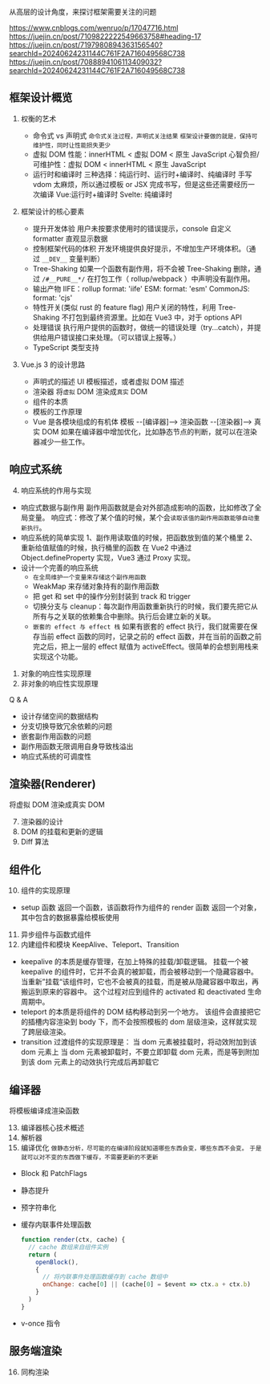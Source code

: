 从高层的设计角度，来探讨框架需要关注的问题

https://www.cnblogs.com/wenruo/p/17047716.html
https://juejin.cn/post/7109822222549663758#heading-17
https://juejin.cn/post/7197980894363156540?searchId=20240624231144C761F2A716049568C738
https://juejin.cn/post/7088894106113409032?searchId=20240624231144C761F2A716049568C738

## 框架设计概览

1. 权衡的艺术

   - 命令式 vs 声明式
     `命令式关注过程，声明式关注结果`
     `框架设计要做的就是，保持可维护性，同时让性能损失更少`
   - 虚拟 DOM
     性能：innerHTML < 虚拟 DOM < 原生 JavaScript
     心智负担/可维护性：虚拟 DOM < innerHTML < 原生 JavaScript
   - 运行时和编译时
     三种选择：纯运行时、运行时+编译时、纯编译时
     手写 vdom 太麻烦，所以通过模板 or JSX 完成书写，但是这些还需要经历一次编译
     Vue:运行时+编译时
     Svelte: 纯编译时

2. 框架设计的核心要素

   - 提升开发体验
     用户未按要求使用时的错误提示，console 自定义 formatter 直观显示数据
   - 控制框架代码的体积
     开发环境提供良好提示，不增加生产环境体积。（通过 `__DEV__` 变量判断）
   - Tree-Shaking
     如果一个函数有副作用，将不会被 Tree-Shaking 删除，通过 `/#__PURE__*/` 在打包工作（ rollup/webpack ）中声明没有副作用。
   - 输出产物
     IIFE：rollup format: 'iife'
     ESM: format: 'esm'
     CommonJS: format: 'cjs'
   - 特性开关(类似 rust 的 feature flag)
     用户关闭的特性，利用 Tree-Shaking 不打包到最终资源里。比如在 Vue3 中，对于 options API
   - 处理错误
     执行用户提供的函数时，做统一的错误处理（try...catch），并提供给用户错误接口来处理。（可以错误上报等。）
   - TypeScript 类型支持

3. Vue.js 3 的设计思路

   - 声明式的描述 UI
     模板描述，或者虚拟 DOM 描述
   - 渲染器
     将`虚拟` DOM 渲染成`真实` DOM
   - 组件的本质
   - 模板的工作原理
   - Vue 是各模块组成的有机体
     模板 --[编译器]--> 渲染函数 --[渲染器]--> 真实 DOM
     如果在编译器中增加优化，比如静态节点的判断，就可以在渲染器减少一些工作。

## 响应式系统

4.  响应系统的作用与实现

- 响应式数据与副作用
  副作用函数就是会对外部造成影响的函数，比如修改了全局变量。
  响应式：修改了某个值的时候，某个会`读取该值的副作用函数能够自动重新执行`。
- 响应系统的简单实现
  1、副作用读取值的时候，把函数放到值的某个桶里
  2、重新给值赋值的时候，执行桶里的函数
  在 Vue2 中通过 Object.defineProperty 实现，Vue3 通过 Proxy 实现。
- 设计一个完善的响应系统
  - `在全局维护一个变量来存储这个副作用函数`
  - WeakMap 来存储对象持有的副作用函数
  - 把 get 和 set 中的操作分别封装到 track 和 trigger
  - 切换分支与 cleanup：每次副作用函数重新执行的时候，我们要先把它从所有与之关联的依赖集合中删除。执行后会建立新的关联。
  - `嵌套的 effect 与 effect 栈`
    如果有嵌套的 effect 执行，我们就需要在保存当前 effect 函数的同时，记录之前的 effect 函数，并在当前的函数之前完之后，把上一层的 effect 赋值为 activeEffect。很简单的会想到用栈来实现这个功能。

1.  对象的响应性实现原理
2.  非对象的响应性实现原理

Q & A

- 设计存储空间的数据结构
- 分支切换导致冗余依赖的问题
- 嵌套副作用函数的问题
- 副作用函数无限调用自身导致栈溢出
- 响应式系统的可调度性

## 渲染器(Renderer)

将虚拟 DOM 渲染成真实 DOM

7. 渲染器的设计
8. DOM 的挂载和更新的逻辑
9. Diff 算法

## 组件化

10. 组件的实现原理

- setup 函数
  返回一个函数，该函数将作为组件的 render 函数
  返回一个对象，其中包含的数据暴露给模板使用

11. 异步组件与函数式组件
12. 内建组件和模块
    KeepAlive、Teleport、Transition

- keepalive 的本质是缓存管理，在加上特殊的挂载/卸载逻辑。
  挂载一个被 keepalive 的组件时，它并不会真的被卸载，而会被移动到一个隐藏容器中。
  当重新”挂载“该组件时，它也不会被真的挂载，而是被从隐藏容器中取出，再搬运到原来的容器中。
  这个过程对应到组件的 activated 和 deactivated 生命周期中。
- teleport 的本质是将组件的 DOM 结构移动到另一个地方。
  该组件会直接把它的插槽内容渲染到 body 下，而不会按照模板的 dom 层级渲染，这样就实现了跨层级渲染。
- transition
  过渡组件的实现原理是：
  当 dom 元素被挂载时，将动效附加到该 dom 元素上
  当 dom 元素被卸载时，不要立即卸载 dom 元素，而是等到附加到该 dom 元素上的动效执行完成后再卸载它

## 编译器

将模板编译成渲染函数

13. 编译器核心技术概述
14. 解析器
15. 编译优化
    `做静态分析，尽可能的在编译阶段就知道哪些东西会变，哪些东西不会变。`
    `于是就可以对不变的东西做下缓存，不需要更新的不更新`

- Block 和 PatchFlags
- 静态提升
- 预字符串化
- 缓存内联事件处理函数

  ```js
  function render(ctx, cache) {
    // cache 数组来自组件实例
    return (
      openBlock(),
      {
        // 将内联事件处理函数缓存到 cache 数组中
        onChange: cache[0] || (cache[0] = $event => ctx.a + ctx.b)
      }
    )
  }
  ```

- v-once 指令

## 服务端渲染

16. 同构渲染
